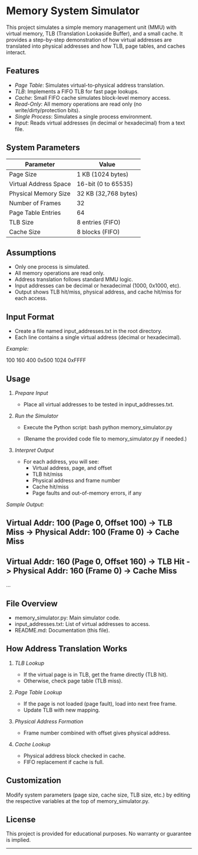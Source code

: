 # Memory System Simulator

This project simulates a simple memory management unit (MMU) with virtual memory, TLB (Translation Lookaside Buffer), and a small cache. It provides a step-by-step demonstration of how virtual addresses are translated into physical addresses and how TLB, page tables, and caches interact.

## Features

- *Page Table*: Simulates virtual-to-physical address translation.
- *TLB*: Implements a FIFO TLB for fast page lookups.
- *Cache*: Small FIFO cache simulates block-level memory access.
- *Read-Only*: All memory operations are read only (no write/dirty/protection bits).
- *Single Process*: Simulates a single process environment.
- *Input*: Reads virtual addresses (in decimal or hexadecimal) from a text file.

## System Parameters

| Parameter                | Value                                  |
|--------------------------|----------------------------------------|
| Page Size                | 1 KB (1024 bytes)                      |
| Virtual Address Space    | 16-bit (0 to 65535)                    |
| Physical Memory Size     | 32 KB (32,768 bytes)                   |
| Number of Frames         | 32                                     |
| Page Table Entries       | 64                                     |
| TLB Size                 | 8 entries (FIFO)                       |
| Cache Size               | 8 blocks (FIFO)                        |

## Assumptions

- Only one process is simulated.
- All memory operations are read only.
- Address translation follows standard MMU logic.
- Input addresses can be decimal or hexadecimal (1000, 0x1000, etc).
- Output shows TLB hit/miss, physical address, and cache hit/miss for each access.

## Input Format

- Create a file named input_addresses.txt in the root directory.
- Each line contains a single virtual address (decimal or hexadecimal).

*Example:*

100
160
400
0x500
1024
0xFFFF


## Usage

1. *Prepare Input*
   - Place all virtual addresses to be tested in input_addresses.txt.

2. *Run the Simulator*
   - Execute the Python script:
     bash
     python memory_simulator.py
     
   - (Rename the provided code file to memory_simulator.py if needed.)

3. *Interpret Output*
   - For each address, you will see:
     - Virtual address, page, and offset
     - TLB hit/miss
     - Physical address and frame number
     - Cache hit/miss
     - Page faults and out-of-memory errors, if any

*Sample Output:*

Virtual Addr: 100 (Page 0, Offset 100)
 -> TLB Miss
 -> Physical Addr: 100 (Frame 0)
 -> Cache Miss
----------------------------------------
Virtual Addr: 160 (Page 0, Offset 160)
 -> TLB Hit
 -> Physical Addr: 160 (Frame 0)
 -> Cache Miss
----------------------------------------
...


## File Overview

- memory_simulator.py: Main simulator code.
- input_addresses.txt: List of virtual addresses to access.
- README.md: Documentation (this file).

## How Address Translation Works

1. *TLB Lookup*
   - If the virtual page is in TLB, get the frame directly (TLB hit).
   - Otherwise, check page table (TLB miss).

2. *Page Table Lookup*
   - If the page is not loaded (page fault), load into next free frame.
   - Update TLB with new mapping.

3. *Physical Address Formation*
   - Frame number combined with offset gives physical address.

4. *Cache Lookup*
   - Physical address block checked in cache.
   - FIFO replacement if cache is full.

## Customization

Modify system parameters (page size, cache size, TLB size, etc.) by editing the respective variables at the top of memory_simulator.py.

## License

This project is provided for educational purposes. No warranty or guarantee is implied.

---
